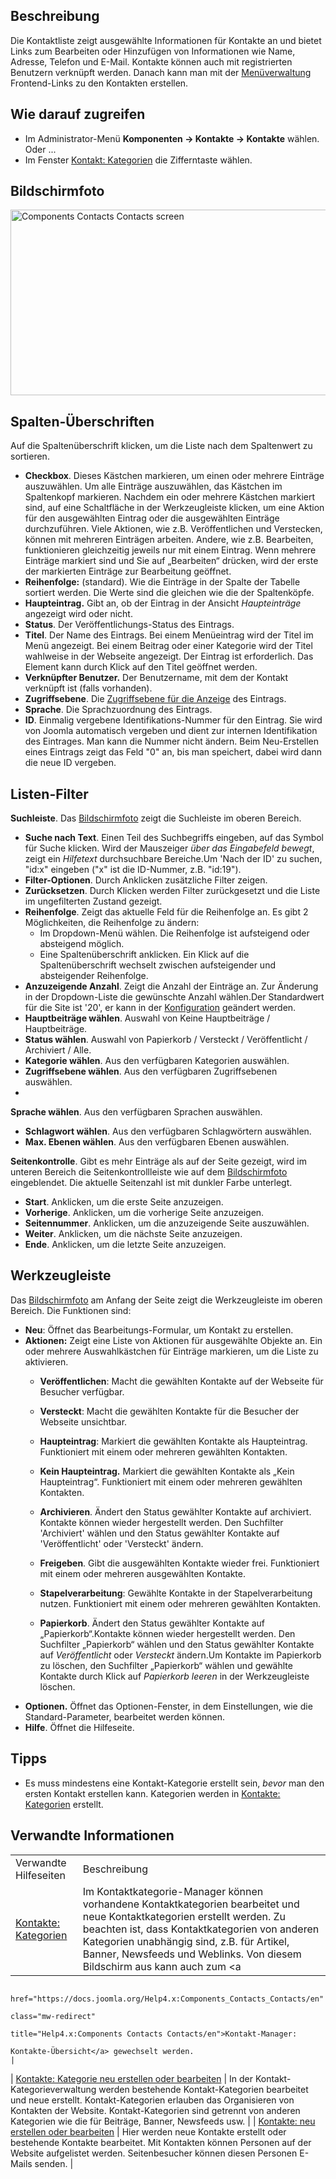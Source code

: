<!-- Filename: Help4.x:Contacts / Display title: Kontakte -->

## Beschreibung

Die Kontaktliste zeigt ausgewählte Informationen für Kontakte an und
bietet Links zum Bearbeiten oder Hinzufügen von Informationen wie Name,
Adresse, Telefon und E-Mail. Kontakte können auch mit registrierten
Benutzern verknüpft werden. Danach kann man mit der
[Menüverwaltung](https://docs.joomla.org/Help4.x:Menus/de "Help4.x:Menus/de")
Frontend-Links zu den Kontakten erstellen.

## Wie darauf zugreifen

- Im Administrator-Menü **Komponenten → Kontakte → Kontakte**
  wählen. Oder ...
- Im Fenster [Kontakt:
  Kategorien](https://docs.joomla.org/Help4.x:Contacts:_Categories/de "Help4.x:Contacts: Categories/de")
  die Zifferntaste wählen.

## Bildschirmfoto

<img
src="https://docs.joomla.org/images/thumb/4/45/Help-4x-Components-Contacts-Contacts-screen-de.png/800px-Help-4x-Components-Contacts-Contacts-screen-de.png"
decoding="async"
srcset="https://docs.joomla.org/images/4/45/Help-4x-Components-Contacts-Contacts-screen-de.png 1.5x"
data-file-width="1200" data-file-height="445" width="800" height="297"
alt="Components Contacts Contacts screen" />

## Spalten-Überschriften

Auf die Spaltenüberschrift klicken, um die Liste nach dem Spaltenwert zu
sortieren.

- **Checkbox**. Dieses Kästchen markieren, um einen oder mehrere
  Einträge auszuwählen. Um alle Einträge auszuwählen, das Kästchen im
  Spaltenkopf markieren. Nachdem ein oder mehrere Kästchen markiert
  sind, auf eine Schaltfläche in der Werkzeugleiste klicken, um eine
  Aktion für den ausgewählten Eintrag oder die ausgewählten Einträge
  durchzuführen. Viele Aktionen, wie z.B. Veröffentlichen und
  Verstecken, können mit mehreren Einträgen arbeiten. Andere, wie z.B.
  Bearbeiten, funktionieren gleichzeitig jeweils nur mit einem Eintrag.
  Wenn mehrere Einträge markiert sind und Sie auf „Bearbeiten“ drücken,
  wird der erste der markierten Einträge zur Bearbeitung geöffnet.
- **Reihenfolge:** (standard). Wie die Einträge in der Spalte der
  Tabelle sortiert werden. Die Werte sind die gleichen wie die der
  Spaltenköpfe.
- **Haupteintrag.** Gibt an, ob der Eintrag in der Ansicht
  *Haupteinträge* angezeigt wird oder nicht.
- **Status**. Der Veröffentlichungs-Status des Eintrags.
- **Titel**. Der Name des Eintrags. Bei einem Menüeintrag wird der Titel
  im Menü angezeigt. Bei einem Beitrag oder einer Kategorie wird der
  Titel wahlweise in der Webseite angezeigt. Der Eintrag ist
  erforderlich. Das Element kann durch Klick auf den Titel geöffnet
  werden.
- **Verknüpfter Benutzer.** Der Benutzername, mit dem der Kontakt
  verknüpft ist (falls vorhanden).
- **Zugriffsebene**. Die [Zugriffsebene für die
  Anzeige](https://docs.joomla.org/Help4.x:Users:_Viewing_Access_Levels/de "Special:MyLanguage/Help4.x:Users: Viewing Access Levels/de")
  des Eintrags.
- **Sprache**. Die Sprachzuordnung des Eintrags.
- **ID**. Einmalig vergebene Identifikations-Nummer für den Eintrag. Sie
  wird von Joomla automatisch vergeben und dient zur internen
  Identifikation des Eintrages. Man kann die Nummer nicht ändern. Beim
  Neu-Erstellen eines Eintrags zeigt das Feld "0" an, bis man speichert,
  dabei wird dann die neue ID vergeben.

## Listen-Filter

**Suchleiste**. Das [Bildschirmfoto](#screenshot) zeigt die Suchleiste
im oberen Bereich.

- **Suche nach Text**. Einen Teil des Suchbegriffs eingeben, auf das
  Symbol für Suche klicken. Wird der Mauszeiger *über das Eingabefeld
  bewegt*, zeigt ein *Hilfetext* durchsuchbare Bereiche.Um 'Nach der ID'
  zu suchen, "id:x" eingeben ("x" ist die ID-Nummer, z.B. "id:19").
- **Filter-Optionen**. Durch Anklicken zusätzliche Filter zeigen.
- **Zurücksetzen**. Durch Klicken werden Filter zurückgesetzt und die
  Liste im ungefilterten Zustand gezeigt.
- **Reihenfolge**. Zeigt das aktuelle Feld für die Reihenfolge an. Es
  gibt 2 Möglichkeiten, die Reihenfolge zu ändern:
  - Im Dropdown-Menü wählen. Die Reihenfolge ist aufsteigend oder
    absteigend möglich.
  - Eine Spaltenüberschrift anklicken. Ein Klick auf die
    Spaltenüberschrift wechselt zwischen aufsteigender und absteigender
    Reihenfolge.
- **Anzuzeigende Anzahl**. Zeigt die Anzahl der Einträge an. Zur
  Änderung in der Dropdown-Liste die gewünschte Anzahl wählen.Der
  Standardwert für die Site ist '20', er kann in der
  [Konfiguration](https://docs.joomla.org/Help4.x:Site_Global_Configuration/de#defaultlistlimit "Help4.x:Site Global Configuration/de")
  geändert werden.
- **Hauptbeiträge wählen**. Auswahl von Keine Hauptbeiträge /
  Hauptbeiträge.
- **Status wählen**. Auswahl von Papierkorb / Versteckt / Veröffentlicht
  / Archiviert / Alle.
- **Kategorie wählen**. Aus den verfügbaren Kategorien auswählen.
- **Zugriffsebene wählen**. Aus den verfügbaren Zugriffsebenen
  auswählen.
-

**Sprache wählen**. Aus den verfügbaren Sprachen auswählen.

- **Schlagwort wählen**. Aus den verfügbaren Schlagwörtern auswählen.
- **Max. Ebenen wählen**. Aus den verfügbaren Ebenen auswählen.

**Seitenkontrolle**. Gibt es mehr Einträge als auf der Seite gezeigt,
wird im unteren Bereich die Seitenkontrollleiste wie auf dem
[Bildschirmfoto](#screenshot) eingeblendet. Die aktuelle Seitenzahl ist
mit dunkler Farbe unterlegt.

- **Start**. Anklicken, um die erste Seite anzuzeigen.
- **Vorherige**. Anklicken, um die vorherige Seite anzuzeigen.
- **Seitennummer**. Anklicken, um die anzuzeigende Seite auszuwählen.
- **Weiter**. Anklicken, um die nächste Seite anzuzeigen.
- **Ende**. Anklicken, um die letzte Seite anzuzeigen.

## Werkzeugleiste

Das [Bildschirmfoto](#Bildschirmfoto) am Anfang der Seite zeigt die
Werkzeugleiste im oberen Bereich. Die Funktionen sind:

- **Neu**: Öffnet das Bearbeitungs-Formular, um Kontakt zu erstellen.
- **Aktionen:** Zeigt eine Liste von Aktionen für ausgewählte Objekte
  an. Ein oder mehrere Auswahlkästchen für Einträge markieren, um die
  Liste zu aktivieren.
  - **Veröffentlichen**: Macht die gewählten Kontakte auf der Webseite
    für Besucher verfügbar.

  - **Versteckt**: Macht die gewählten Kontakte für die Besucher der
    Webseite unsichtbar.

  - **Haupteintrag**: Markiert die gewählten Kontakte als Haupteintrag.
    Funktioniert mit einem oder mehreren gewählten Kontakten.

  - **Kein Haupteintrag.** Markiert die gewählten Kontakte als „Kein
    Haupteintrag“. Funktioniert mit einem oder mehreren gewählten
    Kontakten.

  - **Archivieren**. Ändert den Status gewählter Kontakte auf
    archiviert. Kontakte können wieder hergestellt werden. Den
    Suchfilter 'Archiviert' wählen und den Status gewählter Kontakte auf
    'Veröffentlicht' oder 'Versteckt' ändern.

  - **Freigeben**. Gibt die ausgewählten Kontakte wieder frei.
    Funktioniert mit einem oder mehreren ausgewählten Kontakte.

  - **Stapelverarbeitung**: Gewählte Kontakte in der Stapelverarbeitung
    nutzen. Funktioniert mit einem oder mehreren gewählten Kontakten.

  - **Papierkorb**. Ändert den Status gewählter Kontakte auf
    „Papierkorb“.Kontakte können wieder hergestellt werden. Den
    Suchfilter „Papierkorb“ wählen und den Status gewählter Kontakte auf
    *Veröffentlicht* oder *Versteckt* ändern.Um Kontakte im Papierkorb
    zu löschen, den Suchfilter „Papierkorb“ wählen und gewählte Kontakte
    durch Klick auf *Papierkorb leeren* in der Werkzeugleiste löschen.
- **Optionen.** Öffnet das Optionen-Fenster, in dem Einstellungen, wie
  die Standard-Parameter, bearbeitet werden können.
- **Hilfe**. Öffnet die Hilfeseite.

## Tipps

- Es muss mindestens eine Kontakt-Kategorie erstellt sein, *bevor* man
  den ersten Kontakt erstellen kann. Kategorien werden in [Kontakte:
  Kategorien](https://docs.joomla.org/Help4.x:Contacts:_Categories/de "Help4.x:Contacts: Categories/de")
  erstellt.

## Verwandte Informationen

|                                                                                                                        |                                                                                                                                                                                                                                                                                                     |
|------------------------------------------------------------------------------------------------------------------------|-----------------------------------------------------------------------------------------------------------------------------------------------------------------------------------------------------------------------------------------------------------------------------------------------------|
| Verwandte Hilfeseiten                                                                                                  | Beschreibung                                                                                                                                                                                                                                                                                        |
| [Kontakte: Kategorien](https://docs.joomla.org/Help4.x:Contacts:_Categories/de "Help4.x:Contacts: Categories/de")      | Im Kontaktkategorie-Manager können vorhandene Kontaktkategorien bearbeitet und neue Kontaktkategorien erstellt werden. Zu beachten ist, dass Kontaktkategorien von anderen Kategorien unabhängig sind, z.B. für Artikel, Banner, Newsfeeds und Weblinks. Von diesem Bildschirm aus kann auch zum <a
                                                                                                                          href="https://docs.joomla.org/Help4.x:Components_Contacts_Contacts/en"
                                                                                                                          class="mw-redirect"
                                                                                                                          title="Help4.x:Components Contacts Contacts/en">Kontakt-Manager:
                                                                                                                          Kontakte-Übersicht</a> gewechselt werden.                                                                                                                                                                                                                                                            |
| <a
 href="https://docs.joomla.org/index.php?title=Help4.x:Contacts:_New_or_Edit_Category/de&amp;action=edit&amp;redlink=1"
 class="new"
 title="Help4.x:Contacts: New or Edit Category/de (page does not exist)">Kontakte:
 Kategorie neu erstellen oder bearbeiten</a>                                                                             | In der Kontakt-Kategorieverwaltung werden bestehende Kontakt-Kategorien bearbeitet und neue erstellt. Kontakt-Kategorien erlauben das Organisieren von Kontakten der Website. Kontakt-Kategorien sind getrennt von anderen Kategorien wie die für Beiträge, Banner, Newsfeeds usw.                  |
| <a
 href="https://docs.joomla.org/index.php?title=Help4.x:Contacts:_New_or_Edit/de&amp;action=edit&amp;redlink=1"
 class="new"
 title="Help4.x:Contacts: New or Edit/de (page does not exist)">Kontakte:
 neu erstellen oder bearbeiten</a>                                                                                       | Hier werden neue Kontakte erstellt oder bestehende Kontakte bearbeitet. Mit Kontakten können Personen auf der Website aufgelistet werden. Seitenbesucher können diesen Personen E-Mails senden.                                                                                                     |
